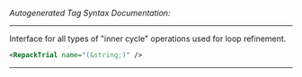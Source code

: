 _Autogenerated Tag Syntax Documentation:_

---
Interface for all types of "inner cycle" operations used for loop refinement.

```xml
<RepackTrial name="(&string;)" />
```



---
